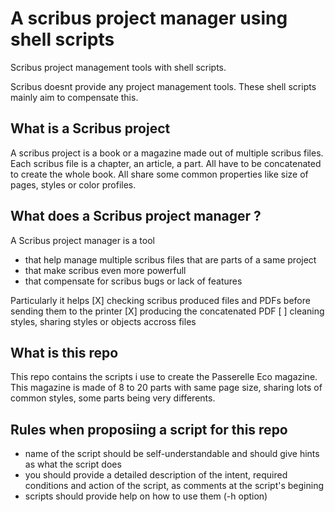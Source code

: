 A scribus project manager using shell scripts
=============================================

Scribus project management tools with shell scripts.

Scribus doesnt provide any project management tools. These shell scripts mainly aim to compensate this.

## What is a Scribus project
A scribus project is a book or a magazine made out of multiple scribus files.
Each scribus file is a chapter, an article, a part.
All have to be concatenated to create the whole book.
All share some common properties like size of pages, styles or color profiles.

## What does a  Scribus project manager ?
A Scribus project manager is a tool 
* that help manage multiple scribus files that are parts of a same project
* that make scribus even more powerfull
* that compensate for scribus bugs or lack of features

Particularly it helps
[X] checking scribus produced files and PDFs before sending them to the printer
[X] producing the concatenated PDF
[ ] cleaning styles, sharing styles or objects accross files

## What is this repo

This repo contains the scripts i use to create the Passerelle Eco magazine.
This magazine is made of 8 to 20 parts with same page size, sharing lots of common styles, some parts being very differents.

## Rules when proposiing a script for this repo
* name of the script should be self-understandable and should give hints as what the script does
* you should provide a detailed description of the intent, required conditions and action of the script, as comments at the script's begining
* scripts should provide help on how to use them (-h option)
